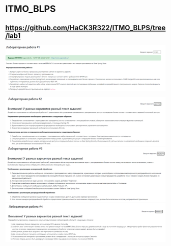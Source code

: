 # ITMO_BLPS

## https://github.com/HaCK3R322/ITMO_BLPS/tree/lab1
![alt text](https://github.com/HaCK3R322/ITMO_BLPS/blob/master/Lab1Task.png)

![alt text](https://github.com/HaCK3R322/ITMO_BLPS/blob/master/Lab2Task.png)
![alt text](https://github.com/HaCK3R322/ITMO_BLPS/blob/master/Lab3Task.png)
![alt text](https://github.com/HaCK3R322/ITMO_BLPS/blob/master/Lab4Task.png)

